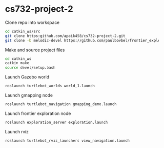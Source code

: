 # cs732-project-2

Clone repo into workspace
```bash
cd catkin_ws/src
git clone https:github.com/apaik458/cs732-project-2.git
git clone -b melodic-devel https://github.com/paulbovbel/frontier_exploration.git
```

Make and source project files
```bash
cd catkin_ws
catkin_make
source devel/setup.bash
```

Launch Gazebo world
```bash
roslaunch turtlebot_worlds world_1.launch
```

Launch gmapping node
```bash
roslaunch turtlebot_navigation gmapping_demo.launch
```

Launch frontier exploration node
```bash
roslaunch exploration_server exploration.launch
```

Launch rviz
```bash
roslaunch turtlebot_rviz_launchers view_navigation.launch
```
